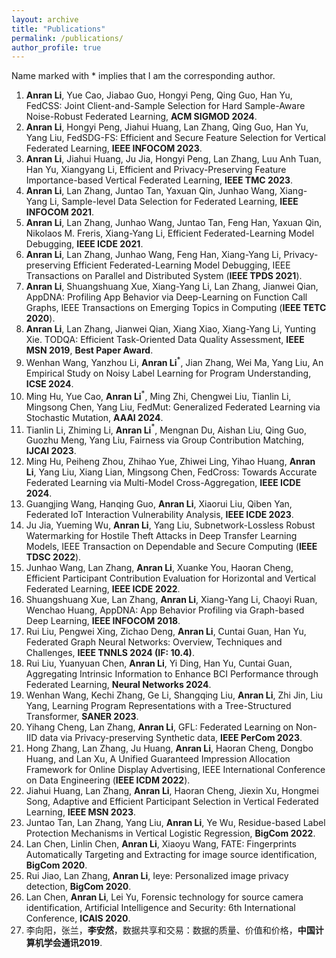 ```yaml
---
layout: archive
title: "Publications"
permalink: /publications/
author_profile: true
---
```


Name marked with * implies that I am the corresponding author.

1. **Anran Li**, Yue Cao, Jiabao Guo, Hongyi Peng, Qing Guo, Han Yu, FedCSS: Joint Client-and-Sample Selection for Hard Sample-Aware Noise-Robust Federated Learning, **ACM SIGMOD 2024**.
2. **Anran Li**, Hongyi Peng, Jiahui Huang, Lan Zhang, Qing Guo, Han Yu, Yang Liu, FedSDG-FS: Efficient and Secure Feature Selection for Vertical Federated Learning, **IEEE INFOCOM 2023**.
3. **Anran Li**, Jiahui Huang, Ju Jia, Hongyi Peng, Lan Zhang, Luu Anh Tuan, Han Yu, Xiangyang Li, Efficient and Privacy-Preserving Feature Importance-based Vertical Federated Learning, **IEEE TMC 2023**.
4. **Anran Li**, Lan Zhang, Juntao Tan, Yaxuan Qin, Junhao Wang, Xiang-Yang Li, Sample-level Data Selection for Federated Learning, **IEEE INFOCOM 2021**.
5. **Anran Li**, Lan Zhang, Junhao Wang, Juntao Tan, Feng Han, Yaxuan Qin, Nikolaos M. Freris, Xiang-Yang Li, Efficient Federated-Learning Model Debugging, **IEEE ICDE 2021**.
6. **Anran Li**, Lan Zhang, Junhao Wang, Feng Han, Xiang-Yang Li, Privacy-preserving Efficient Federated-Learning Model Debugging, IEEE Transactions on Parallel and Distributed System (**IEEE TPDS 2021**).
7. **Anran Li**, Shuangshuang Xue, Xiang-Yang Li, Lan Zhang, Jianwei Qian, AppDNA: Profiling App Behavior via Deep-Learning on Function Call Graphs, IEEE Transactions on Emerging Topics in Computing (**IEEE TETC 2020**).
8. **Anran Li**, Lan Zhang, Jianwei Qian, Xiang Xiao, Xiang-Yang Li, Yunting Xie. TODQA: Efficient Task-Oriented Data Quality Assessment, **IEEE MSN 2019**, **Best Paper Award**.
9. Wenhan Wang, Yanzhou Li, **Anran Li**$^*$, Jian Zhang, Wei Ma, Yang Liu, An Empirical Study on Noisy Label Learning for Program
Understanding, **ICSE 2024**.
10. Ming Hu, Yue Cao, **Anran Li**$^*$, Ming Zhi, Chengwei Liu, Tianlin Li, Mingsong Chen, Yang Liu, FedMut: Generalized Federated Learning via Stochastic Mutation, **AAAI 2024**.
11. Tianlin Li, Zhiming Li, **Anran Li**$^*$, Mengnan Du, Aishan Liu, Qing Guo, Guozhu Meng, Yang Liu, Fairness via Group Contribution Matching,  **IJCAI 2023**.
12. Ming Hu, Peiheng Zhou, Zhihao Yue, Zhiwei Ling, Yihao Huang, **Anran Li**, Yang Liu, Xiang Lian, Mingsong Chen, FedCross: Towards Accurate Federated Learning via Multi-Model Cross-Aggregation, **IEEE ICDE 2024**.
13. Guangjing Wang, Hanqing Guo, **Anran Li**, Xiaorui Liu, Qiben Yan, Federated IoT Interaction Vulnerability Analysis, **IEEE ICDE 2023**.
14. Ju Jia, Yueming Wu, **Anran Li**, Yang Liu, Subnetwork-Lossless Robust Watermarking for Hostile Theft Attacks in Deep Transfer Learning Models, IEEE Transaction on Dependable and Secure Computing (**IEEE TDSC 2022**).
15. Junhao Wang, Lan Zhang, **Anran Li**, Xuanke You, Haoran Cheng, Efficient Participant Contribution Evaluation for Horizontal and Vertical Federated Learning, **IEEE ICDE 2022**.
16. Shuangshuang Xue, Lan Zhang, **Anran Li**, Xiang-Yang Li, Chaoyi Ruan, Wenchao Huang, AppDNA: App Behavior Profiling via Graph-based Deep Learning, **IEEE INFOCOM 2018**.
17. Rui Liu, Pengwei Xing, Zichao Deng, **Anran Li**, Cuntai Guan, Han Yu, Federated Graph Neural Networks: Overview, Techniques and Challenges, **IEEE TNNLS 2024 (IF: 10.4)**.
18. Rui Liu, Yuanyuan Chen, **Anran Li**, Yi Ding, Han Yu, Cuntai Guan, Aggregating Intrinsic Information to Enhance BCI Performance through Federated Learning, **Neural Networks 2024**. 
19. Wenhan Wang, Kechi Zhang, Ge Li, Shangqing Liu, **Anran Li**, Zhi Jin, Liu Yang, Learning Program Representations with a Tree-Structured Transformer, **SANER 2023**.
20. Yihang Cheng, Lan Zhang, **Anran Li**, GFL: Federated Learning on Non-IID data via Privacy-preserving Synthetic data, **IEEE PerCom 2023**.
21. Hong Zhang, Lan Zhang, Ju Huang, **Anran Li**, Haoran Cheng, Dongbo Huang, and Lan Xu, A Unified Guaranteed Impression Allocation Framework for Online Display Advertising, IEEE International Conference on Data Engineering (**IEEE ICDM 2022**).
22. Jiahui Huang, Lan Zhang, **Anran Li**, Haoran Cheng, Jiexin Xu, Hongmei Song, Adaptive and Efficient Participant Selection in Vertical Federated Learning, **IEEE MSN 2023**.
23. Juntao Tan, Lan Zhang, Yang Liu, **Anran Li**, Ye Wu, Residue-based Label Protection Mechanisms in Vertical Logistic Regression,  **BigCom 2022**.
24. Lan Chen, Linlin Chen, **Anran Li**, Xiaoyu Wang, FATE: Fingerprints Automatically Targeting and Extracting for image source identification, **BigCom 2020**.
25. Rui Jiao, Lan Zhang, **Anran Li**, Ieye: Personalized image privacy detection, **BigCom 2020**.
26. Lan Chen, **Anran Li**, Lei Yu, Forensic technology for source camera identification, Artificial Intelligence and Security: 6th International Conference, **ICAIS 2020**.
27. 李向阳，张兰，**李安然**，数据共享和交易：数据的质量、价值和价格，**中国计算机学会通讯2019**. 
